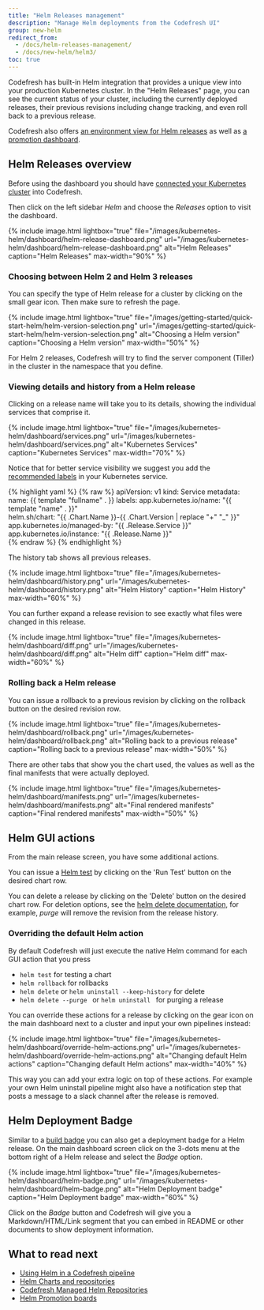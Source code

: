 ```yaml
---
title: "Helm Releases management"
description: "Manage Helm deployments from the Codefresh UI"
group: new-helm
redirect_from:
  - /docs/helm-releases-management/
  - /docs/new-helm/helm3/
toc: true
---
```

Codefresh has built-in Helm integration that provides a unique view into your production Kubernetes cluster. In the "Helm Releases" page, you can see the current status of your cluster, including the currently deployed releases, their previous revisions including change tracking, and even roll back to a previous release.

Codefresh also offers [an environment view for Helm releases]({{site.baseurl}}/docs/deploy-to-kubernetes/environment-dashboard/) as well as [a promotion dashboard]({{site.baseurl}}/docs/new-helm/helm-environment-promotion).


## Helm Releases overview

Before using the dashboard you should have [connected your Kubernetes cluster]({{site.baseurl}}/docs/deploy-to-kubernetes/adding-non-gke-kubernetes-cluster/) into Codefresh.

Then click on the left sidebar *Helm* and choose the *Releases* option to visit the dashboard. 

{% include 
image.html 
lightbox="true" 
file="/images/kubernetes-helm/dashboard/helm-release-dashboard.png" 
url="/images/kubernetes-helm/dashboard/helm-release-dashboard.png"
alt="Helm Releases" 
caption="Helm Releases" 
max-width="90%"
%}

### Choosing between Helm 2 and Helm 3 releases

You can specify the type of Helm release for a cluster by clicking on the small gear icon. Then make sure to refresh the page.

 {% include 
image.html 
lightbox="true" 
file="/images/getting-started/quick-start-helm/helm-version-selection.png" 
url="/images/getting-started/quick-start-helm/helm-version-selection.png" 
alt="Choosing a Helm version" 
caption="Choosing a Helm version" 
max-width="50%" 
%}

For Helm 2 releases, Codefresh will try to find the server component (Tiller) in the cluster in the namespace that you define.


### Viewing details and history from a Helm release

Clicking on a release name will take you to its details, showing the individual services that comprise it.

{% include 
image.html 
lightbox="true" 
file="/images/kubernetes-helm/dashboard/services.png" 
url="/images/kubernetes-helm/dashboard/services.png"
alt="Kubernetes Services" 
caption="Kubernetes Services" 
max-width="70%"
%}

Notice that for better service visibility we suggest you add the [recommended labels](https://helm.sh/docs/topics/chart_best_practices/labels/) in your Kubernetes service.

{% highlight yaml %}
{% raw %}
apiVersion: v1
kind: Service
metadata:
  name: {{ template "fullname" . }}
  labels:
    app.kubernetes.io/name: "{{ template "name" . }}"  
    helm.sh/chart: "{{ .Chart.Name }}-{{ .Chart.Version | replace "+" "_" }}"
    app.kubernetes.io/managed-by: "{{ .Release.Service  }}"
    app.kubernetes.io/instance: "{{ .Release.Name }}"   
{% endraw %}
{% endhighlight %}

The history tab shows all previous releases.

{% include 
image.html 
lightbox="true" 
file="/images/kubernetes-helm/dashboard/history.png" 
url="/images/kubernetes-helm/dashboard/history.png"
alt="Helm History" 
caption="Helm History"
max-width="60%"
%}

You can further expand a release revision to see exactly what files were changed in this release.

{% include 
image.html 
lightbox="true" 
file="/images/kubernetes-helm/dashboard/diff.png" 
url="/images/kubernetes-helm/dashboard/diff.png"
alt="Helm diff" 
caption="Helm diff" 
max-width="60%"
%}

### Rolling back a Helm release

You can issue a rollback to a previous revision by clicking on the rollback button on the desired revision row.

{% include 
image.html 
lightbox="true" 
file="/images/kubernetes-helm/dashboard/rollback.png" 
url="/images/kubernetes-helm/dashboard/rollback.png"
alt="Rolling back to a previous release" 
caption="Rolling back to a previous release" 
max-width="50%"
%}

There are other tabs that show you the chart used, the values as well as the final manifests that were actually deployed.

{% include 
image.html 
lightbox="true" 
file="/images/kubernetes-helm/dashboard/manifests.png" 
url="/images/kubernetes-helm/dashboard/manifests.png"
alt="Final rendered manifests" 
caption="Final rendered manifests" 
max-width="50%"
%}


## Helm GUI actions

From the main release screen, you have some additional actions.

You can issue a [Helm test](https://github.com/kubernetes/helm/blob/master/docs/chart_tests.md) by clicking on the 'Run Test' button on the desired chart row.

You can delete a release by clicking on the 'Delete' button on the desired chart row.
For deletion options, see the [helm delete documentation](https://github.com/kubernetes/helm/blob/master/docs/helm/helm_delete.md), for example, *purge* will remove the revision from the release history.

### Overriding the default Helm action

By default Codefresh will just execute the native Helm command for each GUI action that you press

* `helm test` for testing a chart
* `helm rollback` for rollbacks
* `helm delete` or `helm uninstall --keep-history` for delete
* `helm delete --purge ` or `helm uninstall ` for purging a release

You can override these actions for a release by clicking on the gear icon on the main dashboard next to a cluster and input your own pipelines instead:

{% include 
image.html 
lightbox="true" 
file="/images/kubernetes-helm/dashboard/override-helm-actions.png" 
url="/images/kubernetes-helm/dashboard/override-helm-actions.png"
alt="Changing default Helm actions" 
caption="Changing default Helm actions" 
max-width="40%"
%}

This way you can add your extra logic on top of these actions. For example your own Helm uninstall pipeline might also have a notification step that posts a message to a slack channel after the release is removed.


## Helm Deployment Badge

Similar to a [build badge]({{site.baseurl}}/docs/configure-ci-cd-pipeline/build-status/#using-the-build-badge) you can also get a deployment badge for a Helm release. On the main dashboard screen click on the 3-dots menu at the bottom right of a Helm release and select the *Badge* option.

{% include 
image.html 
lightbox="true" 
file="/images/kubernetes-helm/dashboard/helm-badge.png" 
url="/images/kubernetes-helm/dashboard/helm-badge.png"
alt="Helm Deployment badge" 
caption="Helm Deployment badge" 
max-width="60%"
%}


Click on the *Badge* button and Codefresh will give you a Markdown/HTML/Link segment that you can embed in README or other 
documents to show deployment information.

## What to read next

* [Using Helm in a Codefresh pipeline]({{site.baseurl}}/docs/new-helm/using-helm-in-codefresh-pipeline/)
* [Helm Charts and repositories]({{site.baseurl}}/docs/new-helm/add-helm-repository/)
* [Codefresh Managed Helm Repositories]({{site.baseurl}}/docs/new-helm/managed-helm-repository/)
* [Helm Promotion boards]({{site.baseurl}}/docs/new-helm/helm-environment-promotion)